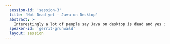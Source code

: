 ```yaml
---
  session-id: 'session-3'
  title: 'Not Dead yet – Java on Desktop'
  abstract: >
    Interestingly a lot of people say Java on desktop is dead and yes it is not in the hyped zone anymore. But on the other hand it is still widely used. This session will try to give an overview on Java on desktop and why it is not dead yet. I will give examples for scenarios where Java on desktop really shines and others where you better choose a web application. It will also show the state of JavaFX with all it's different flavours like standard JavaFX on desktop, on embedded, on mobile using Gluon and on the web using JPro. And of course there will be demos for those different scenarios.
  speaker-id: 'gerrit-grunwald'
  layout: session
---
```

